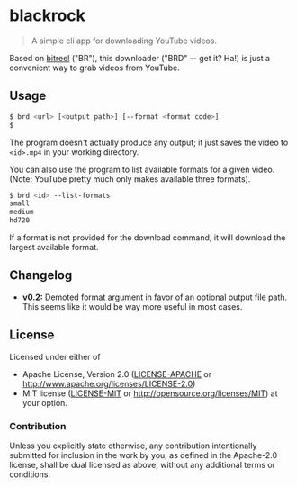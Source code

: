 # blackrock

> A simple cli app for downloading YouTube videos.

Based on [bitreel](https://github.com/archer884/bitreel) ("BR"), this downloader ("BRD" -- get it? Ha!) is just a convenient way to grab videos from YouTube.

## Usage

```sh
$ brd <url> [<output path>] [--format <format code>]
$
```

The program doesn't actually produce any output; it just saves the video to `<id>.mp4` in your working directory.

You can also use the program to list available formats for a given video. (Note: YouTube pretty much only makes available three formats).

```sh
$ brd <id> --list-formats
small
medium
hd720
```

If a format is not provided for the download command, it will download the largest available format.

## Changelog

* **v0.2:** Demoted format argument in favor of an optional output file path. This seems like it would be way more useful in most cases.

## License

Licensed under either of
 * Apache License, Version 2.0 ([LICENSE-APACHE](LICENSE-APACHE) or http://www.apache.org/licenses/LICENSE-2.0)
 * MIT license ([LICENSE-MIT](LICENSE-MIT) or http://opensource.org/licenses/MIT)
at your option.

### Contribution

Unless you explicitly state otherwise, any contribution intentionally submitted
for inclusion in the work by you, as defined in the Apache-2.0 license, shall be dual licensed as above, without any
additional terms or conditions.

[LICENSE-APACHE]: https://github.com/archer884/bitreel/blob/master/LICENSE-MIT
[LICENSE-MIT]: https://github.com/archer884/bitreel/blob/master/LICENSE-APACHE

